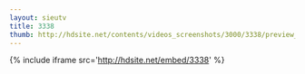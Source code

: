 ```yaml
---
layout: sieutv
title: 3338
thumb: http://hdsite.net/contents/videos_screenshots/3000/3338/preview_360p.mp4.jpg
---
```

{% include iframe src='http://hdsite.net/embed/3338' %}
 
